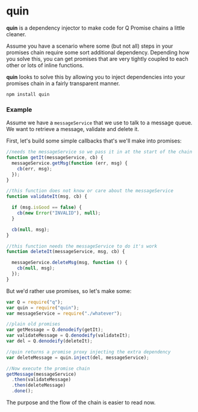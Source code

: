 ﻿
# quin

**quin** is a dependency injector to make code for Q Promise chains a little cleaner.

Assume you have a scenario where some (but not all) steps in your promises chain require some sort additional dependency. Depending how you solve this, you can get promises that are very tightly coupled to each other or lots of inline functions.

**quin** looks to solve this by allowing you to inject dependencies into your promises chain in a fairly transparent manner.

```
npm install quin
```
### Example
Assume we have a ```messageService``` that we use to talk to a message queue. We want to retrieve a message, validate and delete it.

First, let's build some simple callbacks that's we'll make into promises:
```js
//needs the messageService so we pass it in at the start of the chain
function getIt(messageService, cb) {
  messageService.getMsg(function (err, msg) {
    cb(err, msg);
  });
}

//this function does not know or care about the messageService
function validateIt(msg, cb) {

  if (msg.isGood == false) {
    cb(new Error("INVALID"), null);
  }

  cb(null, msg);
}

//this function needs the messageService to do it's work
function deleteIt(messageService, msg, cb) {

  messageService.deleteMsg(msg, function () {
    cb(null, msg);
  });
}
```
But we'd rather use promises, so let's make some:
```js
var Q = require("q");
var quin = require("quin");
var messageService = require("./whatever");

//plain old promises
var getMessage = Q.denodeify(getIt);
var validateMessage = Q.denodeify(validateIt);
var del = Q.denodeify(deleteIt);

//quin returns a promise proxy injecting the extra dependency
var deleteMessage = quin.inject(del, messageService);

//Now execute the promise chain
getMessage(messageService)
  .then(validateMessage)
  .then(deleteMessage)
  .done();
```
The purpose and the flow of the chain is easier to read now.
